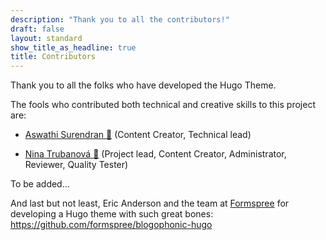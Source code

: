 ```yaml
---
description: "Thank you to all the contributors!"
draft: false
layout: standard
show_title_as_headline: true
title: Contributors
---
```


Thank you to all the folks who have developed the Hugo Theme. 

The fools who contributed both technical and creative skills to this project are: 

+ [Aswathi Surendran :otter:](https://osf.io/t5vem/) (Content Creator, Technical lead)

+ [Nina Trubanová :mage:](https://orcid.org/0000-0001-8156-3304) (Project lead, Content Creator, Administrator, Reviewer, Quality Tester)

To be added...

And last but not least, Eric Anderson and the team at [Formspree](https://formspree.io/) for developing a Hugo theme with such great bones: <https://github.com/formspree/blogophonic-hugo>
